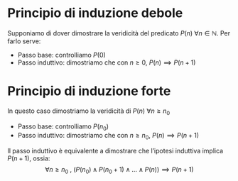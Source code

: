 # Principio di induzione debole
Supponiamo di dover dimostrare la veridicità del predicato $P(n)$ $\forall n \in \mathbb N$. Per farlo serve:
- Passo base: controlliamo $P(0)$
- Passo induttivo: dimostriamo che con $n \ge 0$, $P(n) \implies P(n+1)$
# Principio di induzione forte
In questo caso dimostriamo la veridicità di $P(n)$ $\forall n \ge n_0$
- Passo base: controlliamo $P(n_0)$
- Passo induttivo: dimostriamo che con $n \ge n_0$, $P(n) \implies P(n+1)$

Il passo induttivo è equivalente a dimostrare che l’ipotesi induttiva implica $P(n+1)$, ossia:
$$\forall n \ge n_0 \text{ , }(P(n_0) \land P(n_0+1) \land … \land P(n)) \implies P(n+1)$$
